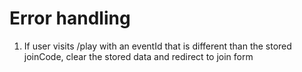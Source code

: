 # Error handling
1. If user visits /play with an eventId that is different than the stored joinCode, clear the stored data and redirect to join form